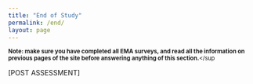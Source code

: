 ```yaml
---
title: "End of Study"
permalink: /end/
layout: page
---
```

<sup>**Note: make sure you have completed all EMA surveys, and read all the information on previous pages of the site before answering anything of this section.**</sup

[POST ASSESSMENT]
